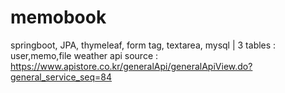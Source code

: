 # memobook
springboot, JPA, thymeleaf, form tag, textarea, mysql | 3 tables : user,memo,file
weather api source : https://www.apistore.co.kr/generalApi/generalApiView.do?general_service_seq=84
